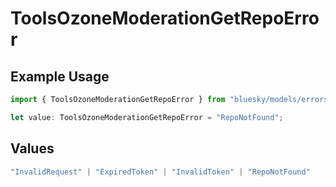 # ToolsOzoneModerationGetRepoError

## Example Usage

```typescript
import { ToolsOzoneModerationGetRepoError } from "bluesky/models/errors";

let value: ToolsOzoneModerationGetRepoError = "RepoNotFound";
```

## Values

```typescript
"InvalidRequest" | "ExpiredToken" | "InvalidToken" | "RepoNotFound"
```